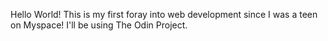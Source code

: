 Hello World! This is my first foray into web development since I was a teen on Myspace! I'll be using The Odin Project. 
